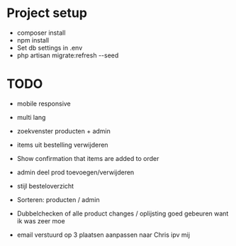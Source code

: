 # Project setup
- composer install
- npm install
- Set db settings in .env
- php artisan migrate:refresh --seed


# TODO
- mobile responsive
- multi lang
- zoekvenster producten + admin
- items uit bestelling verwijderen

- Show confirmation that items are added to order
- admin deel prod toevoegen/verwijderen
- stijl besteloverzicht

- Sorteren: producten / admin
- Dubbelchecken of alle product changes / oplijsting goed gebeuren want ik was zeer moe

- email verstuurd op 3 plaatsen aanpassen naar Chris ipv mij
